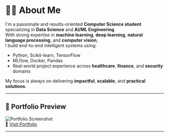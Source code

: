 # 👨‍💻 About Me

I'm a passionate and results-oriented **Computer Science student** specializing in **Data Science** and **AI/ML Engineering**.  
With strong expertise in **machine learning**, **deep learning**, **natural language processing**, and **computer vision**,  
I build end-to-end intelligent systems using:

- Python, Scikit-learn, TensorFlow  
- MLflow, Docker, Pandas  
- Real-world project experience across **healthcare**, **finance**, and **security** domains  

My focus is always on delivering **impactful**, **scalable**, and **practical solutions**.

---

## 📸 Portfolio Preview

![Portfolio Screenshot](portfolio_screenshot.png)  
🔗 [Visit Portfolio](https://farman-ai.vercel.app)

---
